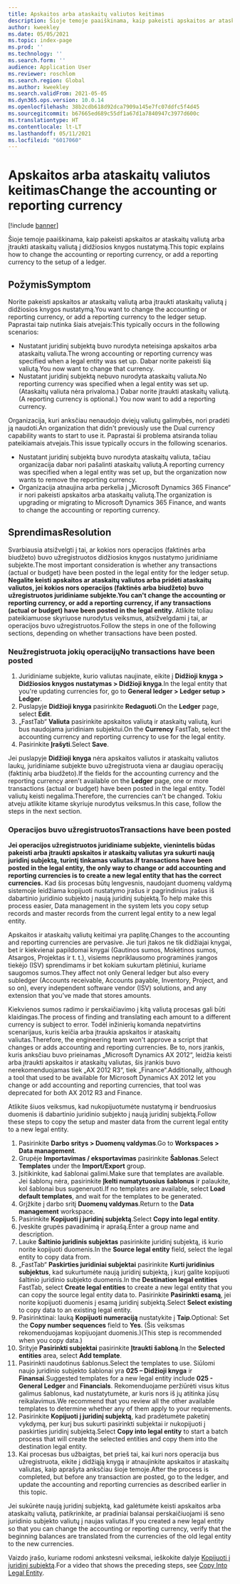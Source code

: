 ```yaml
---
title: Apskaitos arba ataskaitų valiutos keitimas
description: Šioje temoje paaiškinama, kaip pakeisti apskaitos ar ataskaitų valiutą arba įtraukti ataskaitų valiutą į didžiosios knygos nustatymą.
author: kweekley
ms.date: 05/05/2021
ms.topic: index-page
ms.prod: ''
ms.technology: ''
ms.search.form: ''
audience: Application User
ms.reviewer: roschlom
ms.search.region: Global
ms.author: kweekley
ms.search.validFrom: 2021-05-05
ms.dyn365.ops.version: 10.0.14
ms.openlocfilehash: 38b2cdb618d92dca7909a145e7fc07ddfc5f4d45
ms.sourcegitcommit: b67665ed689c55df1a67d1a7840947c3977d600c
ms.translationtype: HT
ms.contentlocale: lt-LT
ms.lasthandoff: 05/11/2021
ms.locfileid: "6017060"
---
```

# <a name="change-the-accounting-or-reporting-currency"></a><span data-ttu-id="8de36-103">Apskaitos arba ataskaitų valiutos keitimas</span><span class="sxs-lookup"><span data-stu-id="8de36-103">Change the accounting or reporting currency</span></span>

[!include [banner](../includes/banner.md)]

<span data-ttu-id="8de36-104">Šioje temoje paaiškinama, kaip pakeisti apskaitos ar ataskaitų valiutą arba įtraukti ataskaitų valiutą į didžiosios knygos nustatymą.</span><span class="sxs-lookup"><span data-stu-id="8de36-104">This topic explains how to change the accounting or reporting currency, or add a reporting currency to the setup of a ledger.</span></span>

## <a name="symptom"></a><span data-ttu-id="8de36-105">Požymis</span><span class="sxs-lookup"><span data-stu-id="8de36-105">Symptom</span></span>

<span data-ttu-id="8de36-106">Norite pakeisti apskaitos ar ataskaitų valiutą arba įtraukti ataskaitų valiutą į didžiosios knygos nustatymą.</span><span class="sxs-lookup"><span data-stu-id="8de36-106">You want to change the accounting or reporting currency, or add a reporting currency to the ledger setup.</span></span> <span data-ttu-id="8de36-107">Paprastai taip nutinka šiais atvejais:</span><span class="sxs-lookup"><span data-stu-id="8de36-107">This typically occurs in the following scenarios:</span></span>

- <span data-ttu-id="8de36-108">Nustatant juridinį subjektą buvo nurodyta neteisinga apskaitos arba ataskaitų valiuta.</span><span class="sxs-lookup"><span data-stu-id="8de36-108">The wrong accounting or reporting currency was specified when a legal entity was set up.</span></span> <span data-ttu-id="8de36-109">Dabar norite pakeisti šią valiutą.</span><span class="sxs-lookup"><span data-stu-id="8de36-109">You now want to change that currency.</span></span>
- <span data-ttu-id="8de36-110">Nustatant juridinį subjektą nebuvo nurodyta ataskaitų valiuta.</span><span class="sxs-lookup"><span data-stu-id="8de36-110">No reporting currency was specified when a legal entity was set up.</span></span> <span data-ttu-id="8de36-111">(Ataskaitų valiuta nėra privaloma.) Dabar norite įtraukti ataskaitų valiutą.</span><span class="sxs-lookup"><span data-stu-id="8de36-111">(A reporting currency is optional.) You now want to add a reporting currency.</span></span>

<span data-ttu-id="8de36-112">Organizacija, kuri anksčiau nenaudojo dviejų valiutų galimybės, nori pradėti ją naudoti.</span><span class="sxs-lookup"><span data-stu-id="8de36-112">An organization that didn't previously use the Dual currency capability wants to start to use it.</span></span> <span data-ttu-id="8de36-113">Paprastai ši problema atsiranda toliau pateikiamais atvejais.</span><span class="sxs-lookup"><span data-stu-id="8de36-113">This issue typically occurs in the following scenarios.</span></span>

- <span data-ttu-id="8de36-114">Nustatant juridinį subjektą buvo nurodyta ataskaitų valiuta, tačiau organizacija dabar nori pašalinti ataskaitų valiutą.</span><span class="sxs-lookup"><span data-stu-id="8de36-114">A reporting currency was specified when a legal entity was set up, but the organization now wants to remove the reporting currency.</span></span>
- <span data-ttu-id="8de36-115">Organizacija atnaujina arba perkelia į „Microsoft Dynamics 365 Finance“ ir nori pakeisti apskaitos arba ataskaitų valiutą.</span><span class="sxs-lookup"><span data-stu-id="8de36-115">The organization is upgrading or migrating to Microsoft Dynamics 365 Finance, and wants to change the accounting or reporting currency.</span></span>

## <a name="resolution"></a><span data-ttu-id="8de36-116">Sprendimas</span><span class="sxs-lookup"><span data-stu-id="8de36-116">Resolution</span></span>

<span data-ttu-id="8de36-117">Svarbiausia atsižvelgti į tai, ar kokios nors operacijos (faktinės arba biudžeto) buvo užregistruotos didžiosios knygos nustatymo juridiniame subjekte.</span><span class="sxs-lookup"><span data-stu-id="8de36-117">The most important consideration is whether any transactions (actual or budget) have been posted in the legal entity for the ledger setup.</span></span> <span data-ttu-id="8de36-118">**Negalite keisti apskaitos ar ataskaitų valiutos arba pridėti ataskaitų valiutos, jei kokios nors operacijos (faktinės arba biudžeto) buvo užregistruotos juridiniame subjekte.**</span><span class="sxs-lookup"><span data-stu-id="8de36-118">**You can't change the accounting or reporting currency, or add a reporting currency, if any transactions (actual or budget) have been posted in the legal entity.**</span></span> <span data-ttu-id="8de36-119">Atlikite toliau pateikiamuose skyriuose nurodytus veiksmus, atsižvelgdami į tai, ar operacijos buvo užregistruotos.</span><span class="sxs-lookup"><span data-stu-id="8de36-119">Follow the steps in one of the following sections, depending on whether transactions have been posted.</span></span>

### <a name="no-transactions-have-been-posted"></a><span data-ttu-id="8de36-120">Neužregistruota jokių operacijų</span><span class="sxs-lookup"><span data-stu-id="8de36-120">No transactions have been posted</span></span>

1. <span data-ttu-id="8de36-121">Juridiniame subjekte, kurio valiutas naujinate, eikite į **Didžioji knyga \> Didžiosios knygos nustatymas \> Didžioji knyga**.</span><span class="sxs-lookup"><span data-stu-id="8de36-121">In the legal entity that you're updating currencies for, go to **General ledger \> Ledger setup \> Ledger**.</span></span>
2. <span data-ttu-id="8de36-122">Puslapyje **Didžioji knyga** pasirinkite **Redaguoti**.</span><span class="sxs-lookup"><span data-stu-id="8de36-122">On the **Ledger** page, select **Edit**.</span></span>
3. <span data-ttu-id="8de36-123">„FastTab“ **Valiuta** pasirinkite apskaitos valiutą ir ataskaitų valiutą, kuri bus naudojama juridiniam subjektui.</span><span class="sxs-lookup"><span data-stu-id="8de36-123">On the **Currency** FastTab, select the accounting currency and reporting currency to use for the legal entity.</span></span>
4. <span data-ttu-id="8de36-124">Pasirinkite **Įrašyti**.</span><span class="sxs-lookup"><span data-stu-id="8de36-124">Select **Save**.</span></span>

<span data-ttu-id="8de36-125">Jei puslapyje **Didžioji knyga** nėra apskaitos valiutos ir ataskaitų valiutos laukų, juridiniame subjekte buvo užregistruota viena ar daugiau operacijų (faktinių arba biudžeto).</span><span class="sxs-lookup"><span data-stu-id="8de36-125">If the fields for the accounting currency and the reporting currency aren't available on the **Ledger** page, one or more transactions (actual or budget) have been posted in the legal entity.</span></span> <span data-ttu-id="8de36-126">Todėl valiutų keisti negalima.</span><span class="sxs-lookup"><span data-stu-id="8de36-126">Therefore, the currencies can't be changed.</span></span> <span data-ttu-id="8de36-127">Tokiu atveju atlikite kitame skyriuje nurodytus veiksmus.</span><span class="sxs-lookup"><span data-stu-id="8de36-127">In this case, follow the steps in the next section.</span></span>

### <a name="transactions-have-been-posted"></a><span data-ttu-id="8de36-128">Operacijos buvo užregistruotos</span><span class="sxs-lookup"><span data-stu-id="8de36-128">Transactions have been posted</span></span>

<span data-ttu-id="8de36-129">**Jei operacijos užregistruotos juridiniame subjekte, vienintelis būdas pakeisti arba įtraukti apskaitos ir ataskaitų valiutas yra sukurti naują juridinį subjektą, turintį tinkamas valiutas.**</span><span class="sxs-lookup"><span data-stu-id="8de36-129">**If transactions have been posted in the legal entity, the only way to change or add accounting and reporting currencies is to create a new legal entity that has the correct currencies.**</span></span> <span data-ttu-id="8de36-130">Kad šis procesas būtų lengvesnis, naudojant duomenų valdymą sistemoje leidžiama kopijuoti nustatymo įrašus ir pagrindinius įrašus iš dabartinio juridinio subjekto į naują juridinį subjektą.</span><span class="sxs-lookup"><span data-stu-id="8de36-130">To help make this process easier, Data management in the system lets you copy setup records and master records from the current legal entity to a new legal entity.</span></span>

<span data-ttu-id="8de36-131">Apskaitos ir ataskaitų valiutų keitimai yra paplitę.</span><span class="sxs-lookup"><span data-stu-id="8de36-131">Changes to the accounting and reporting currencies are pervasive.</span></span> <span data-ttu-id="8de36-132">Jie turi įtakos ne tik didžiajai knygai, bet ir kiekvienai papildomai knygai (Gautinos sumos, Mokėtinos sumos, Atsargos, Projektas ir t. t.), visiems nepriklausomo programinės įrangos tiekėjo (ISV) sprendimams ir bet kokiam sukurtam plėtiniui, kuriame saugomos sumos.</span><span class="sxs-lookup"><span data-stu-id="8de36-132">They affect not only General ledger but also every subledger (Accounts receivable, Accounts payable, Inventory, Project, and so on), every independent software vendor (ISV) solutions, and any extension that you've made that stores amounts.</span></span>

<span data-ttu-id="8de36-133">Kiekvienos sumos radimo ir perskaičiavimo į kitą valiutą procesas gali būti klaidingas.</span><span class="sxs-lookup"><span data-stu-id="8de36-133">The process of finding and translating each amount to a different currency is subject to error.</span></span> <span data-ttu-id="8de36-134">Todėl inžinierių komanda nepatvirtins scenarijaus, kuris keičia arba įtraukia apskaitos ir ataskaitų valiutas.</span><span class="sxs-lookup"><span data-stu-id="8de36-134">Therefore, the engineering team won't approve a script that changes or adds accounting and reporting currencies.</span></span> <span data-ttu-id="8de36-135">Be to, nors įrankis, kuris anksčiau buvo prieinamas „Microsoft Dynamics AX 2012“, leidžia keisti arba įtraukti apskaitos ir ataskaitų valiutas, šis įrankis buvo nerekomenduojamas tiek „AX 2012 R3“, tiek „Finance“.</span><span class="sxs-lookup"><span data-stu-id="8de36-135">Additionally, although a tool that used to be available for Microsoft Dynamics AX 2012 let you change or add accounting and reporting currencies, that tool was deprecated for both AX 2012 R3 and Finance.</span></span>

<span data-ttu-id="8de36-136">Atlikite šiuos veiksmus, kad nukopijuotumėte nustatymą ir bendruosius duomenis iš dabartinio juridinio subjekto į naują juridinį subjektą.</span><span class="sxs-lookup"><span data-stu-id="8de36-136">Follow these steps to copy the setup and master data from the current legal entity to a new legal entity.</span></span>

1. <span data-ttu-id="8de36-137">Pasirinkite **Darbo sritys \> Duomenų valdymas**.</span><span class="sxs-lookup"><span data-stu-id="8de36-137">Go to **Workspaces \> Data management**.</span></span>
2. <span data-ttu-id="8de36-138">Grupėje **Importavimas / eksportavimas** pasirinkite **Šablonas**.</span><span class="sxs-lookup"><span data-stu-id="8de36-138">Select **Templates** under the **Import/Export** group.</span></span>
3. <span data-ttu-id="8de36-139">Įsitikinkite, kad šablonai galimi.</span><span class="sxs-lookup"><span data-stu-id="8de36-139">Make sure that templates are available.</span></span> <span data-ttu-id="8de36-140">Jei šablonų nėra, pasirinkite **Įkelti numatytuosius šablonus** ir palaukite, kol šablonai bus sugeneruoti.</span><span class="sxs-lookup"><span data-stu-id="8de36-140">If no templates are available, select **Load default templates**, and wait for the templates to be generated.</span></span>
4. <span data-ttu-id="8de36-141">Grįžkite į darbo sritį **Duomenų valdymas**.</span><span class="sxs-lookup"><span data-stu-id="8de36-141">Return to the **Data management** workspace.</span></span>
5. <span data-ttu-id="8de36-142">Pasirinkite **Kopijuoti į juridinį subjektą**.</span><span class="sxs-lookup"><span data-stu-id="8de36-142">Select **Copy into legal entity**.</span></span>
6. <span data-ttu-id="8de36-143">Įveskite grupės pavadinimą ir aprašą.</span><span class="sxs-lookup"><span data-stu-id="8de36-143">Enter a group name and description.</span></span>
7. <span data-ttu-id="8de36-144">Lauke **Šaltinio juridinis subjektas** pasirinkite juridinį subjektą, iš kurio norite kopijuoti duomenis.</span><span class="sxs-lookup"><span data-stu-id="8de36-144">In the **Source legal entity** field, select the legal entity to copy data from.</span></span>
8. <span data-ttu-id="8de36-145">„FastTab“ **Paskirties juridiniai subjektai** pasirinkite **Kurti juridinius subjektus**, kad sukurtumėte naują juridinį subjektą, į kurį galite kopijuoti šaltinio juridinio subjekto duomenis.</span><span class="sxs-lookup"><span data-stu-id="8de36-145">In the **Destination legal entities** FastTab, select **Create legal entities** to create a new legal entity that you can copy the source legal entity data to.</span></span> <span data-ttu-id="8de36-146">Pasirinkite **Pasirinkti esamą**, jei norite kopijuoti duomenis į esamą juridinį subjektą.</span><span class="sxs-lookup"><span data-stu-id="8de36-146">Select **Select existing** to copy data to an existing legal entity.</span></span>
9. <span data-ttu-id="8de36-147">Pasirinktinai: lauką **Kopijuoti numeraciją** nustatykite į **Taip**.</span><span class="sxs-lookup"><span data-stu-id="8de36-147">Optional: Set the **Copy number sequences** field to **Yes**.</span></span> <span data-ttu-id="8de36-148">(Šis veiksmas rekomenduojamas kopijuojant duomenis.)</span><span class="sxs-lookup"><span data-stu-id="8de36-148">(This step is recommended when you copy data.)</span></span>
10. <span data-ttu-id="8de36-149">Srityje **Pasirinkti subjektai** pasirinkite **Įtraukti šabloną**.</span><span class="sxs-lookup"><span data-stu-id="8de36-149">In the **Selected entities** area, select **Add template**.</span></span>
11. <span data-ttu-id="8de36-150">Pasirinkti naudotinus šablonus.</span><span class="sxs-lookup"><span data-stu-id="8de36-150">Select the templates to use.</span></span> <span data-ttu-id="8de36-151">Siūlomi naujo juridinio subjekto šablonai yra **025 – Didžioji knyga** ir **Finansai**.</span><span class="sxs-lookup"><span data-stu-id="8de36-151">Suggested templates for a new legal entity include **025 - General Ledger** and **Financials**.</span></span> <span data-ttu-id="8de36-152">Rekomenduojame peržiūrėti visus kitus galimus šablonus, kad nustatytumėte, ar kuris nors iš jų atitinka jūsų reikalavimus.</span><span class="sxs-lookup"><span data-stu-id="8de36-152">We recommend that you review all the other available templates to determine whether any of them apply to your requirements.</span></span>
12. <span data-ttu-id="8de36-153">Pasirinkite **Kopijuoti į juridinį subjektą**, kad pradėtumėte paketinį vykdymą, per kurį bus sukurti pasirinkti subjektai ir nukopijuoti į paskirties juridinį subjektą.</span><span class="sxs-lookup"><span data-stu-id="8de36-153">Select **Copy into legal entity** to start a batch process that will create the selected entities and copy them into the destination legal entity.</span></span>
13. <span data-ttu-id="8de36-154">Kai procesas bus užbaigtas, bet prieš tai, kai kuri nors operacija bus užregistruota, eikite į didžiąją knygą ir atnaujinkite apskaitos ir ataskaitų valiutas, kaip aprašyta anksčiau šioje temoje.</span><span class="sxs-lookup"><span data-stu-id="8de36-154">After the process is completed, but before any transaction are posted, go to the ledger, and update the accounting and reporting currencies as described earlier in this topic.</span></span>

<span data-ttu-id="8de36-155">Jei sukūrėte naują juridinį subjektą, kad galėtumėte keisti apskaitos arba ataskaitų valiutą, patikrinkite, ar pradiniai balansai perskaičiuojami iš seno juridinio subjekto valiutų į naujas valiutas.</span><span class="sxs-lookup"><span data-stu-id="8de36-155">If you created a new legal entity so that you can change the accounting or reporting currency, verify that the beginning balances are translated from the currencies of the old legal entity to the new currencies.</span></span>

<span data-ttu-id="8de36-156">Vaizdo įrašo, kuriame rodomi ankstesni veiksmai, ieškokite dalyje [Kopijuoti į juridinį subjektą](https://community.dynamics.com/365/b/techtalks/posts/copy-into-legal-entity-october-24-2017).</span><span class="sxs-lookup"><span data-stu-id="8de36-156">For a video that shows the preceding steps, see [Copy Into Legal Entity](https://community.dynamics.com/365/b/techtalks/posts/copy-into-legal-entity-october-24-2017).</span></span>
